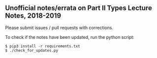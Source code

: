 ## Unofficial notes/errata on Part II Types Lecture Notes, 2018-2019

Please submit issues / pull requests with corrections.

To check if the notes have been updated, run the python script:
```
$ pip3 install -r requirements.txt
$ ./check_for_updates.py
```
